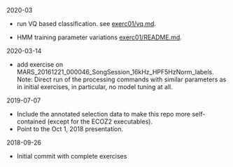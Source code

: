 2020-03

- run VQ based classification.
  see [exerc01/vq.md](exerc01/vq.md).
    
- HMM training parameter variations [exerc01/README.md](exerc01/README.md).

2020-03-14

- add exercise on MARS_20161221_000046_SongSession_16kHz_HPF5HzNorm_labels.
  Note: Direct run of the processing commands with similar parameters as
  in initial exercises, in particular, no model tuning at all.

2019-07-07

- Include the annotated selection data to make this repo more self-contained
  (except for the ECOZ2 executables).
- Point to the Oct 1, 2018 presentation.

2018-09-26

- Initial commit with complete exercises